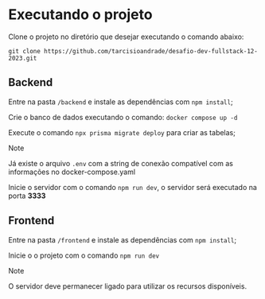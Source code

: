 
# Executando o projeto

Clone o projeto no diretório que desejar executando o comando abaixo:

    git clone https://github.com/tarcisioandrade/desafio-dev-fullstack-12-2023.git

## Backend

Entre na pasta `/backend` e instale as dependências com `npm install`;

Crie o banco de dados executando o comando: `docker compose up -d`

Execute o comando `npx prisma migrate deploy` para criar as tabelas;
>[!NOTE]
>Já existe o arquivo `.env` com a string de conexão compatível com as informações no docker-compose.yaml 

Inicie o servidor com o comando `npm run dev`, o servidor será executado na porta **3333**

## Frontend

Entre na pasta `/frontend` e instale as dependências com `npm install`;

Inicie o o projeto com o comando `npm run dev`

>[!NOTE]
>O servidor deve permanecer ligado para utilizar os recursos disponíveis.
